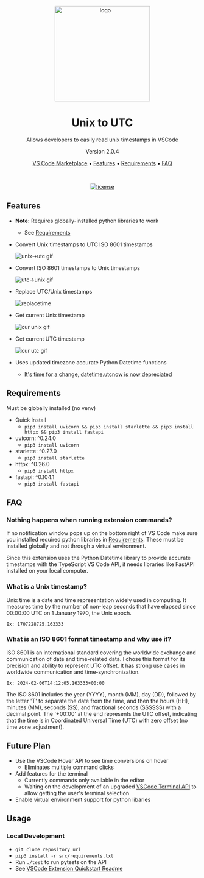 <p align="center"><img src="https://github.com/3sannasia/VSCode-Extension-unix-to-utc/assets/54860072/94f63320-b1dd-48a8-9514-359b61b629b7" alt="logo" width="250px" /></p>

<h1 align="center">Unix to UTC</h1>
<p align="center"> Allows developers to easily read unix timestamps in VSCode</p>

<p align = "center"r> Version 2.0.4 </p>

<p align="center">
  <a href="https://marketplace.visualstudio.com/items?itemName=kashsan.unix-to-utc&ssr=false#overview">VS Code Marketplace</a> •
  <a href="#features">Features</a> •
    <a href="#requirements">Requirements</a>  •
  <a href="#faq">FAQ</a>

</p>

<div align="center">

<br>

[![license](https://img.shields.io/github/license/dec0dOS/amazing-github-template.svg?style=flat-square)](LICENSE)

</div>

## Features

- **Note:** Requires globally-installed python libraries to work
  - See <a href="#requirements">Requirements</a>
- Convert Unix timestamps to UTC ISO 8601 timestamps

  ![unix->utc gif](https://github.com/3sannasia/VSCode-Extension-unix-to-utc/assets/54860072/2549bce4-c4ba-4ed1-8b76-ba03f276bebf)

- Convert ISO 8601 timestamps to Unix timestamps

  ![utc->unix gif](https://github.com/3sannasia/VSCode-Extension-unix-to-utc/assets/54860072/1e44ea04-bf6c-4099-af0b-2122801e726e)

- Replace UTC/Unix timestamps

  ![replacetime](https://github.com/3sannasia/VSCode-Extension-Unix-to-UTC/assets/54860072/00228890-7931-43d7-bc9b-a09b96841719)

- Get current Unix timestamp

  ![cur unix gif](https://github.com/3sannasia/VSCode-Extension-unix-to-utc/assets/54860072/82353f24-7284-466d-afac-0c76e294fa89)

- Get current UTC timestamp

  ![cur utc gif](https://github.com/3sannasia/VSCode-Extension-unix-to-utc/assets/54860072/a47043f5-8e9d-4223-9a5d-3867751a9f4a)

- Uses updated timezone accurate Python Datetime functions
  - [It's time for a change, datetime.utcnow is now depreciated](https://blog.miguelgrinberg.com/post/it-s-time-for-a-change-datetime-utcnow-is-now-deprecated)

## Requirements

Must be globally installed (no venv)

- Quick Install
  - `pip3 install uvicorn && pip3 install starlette && pip3 install httpx && pip3 install fastapi`
- uvicorn: ^0.24.0
  - `pip3 install uvicorn`
- starlette: ^0.27.0
  - `pip3 install starlette`
- httpx: ^0.26.0
  - `pip3 install httpx`
- fastapi: ^0.104.1
  - `pip3 install fastapi`

## FAQ

### Nothing happens when running extension commands?

If no notification window pops up on the bottom right of VS Code make sure you installed required python libraries in <a href="#requirements">Requirements</a>. These must be installed globally and not through a virtual environment.

Since this extension uses the Python Datetime library to provide accurate timestamps with the TypeScript VS Code API, it needs libraries like FastAPI installed on your local computer.

### What is a Unix timestamp?

Unix time is a date and time representation widely used in computing. It measures time by the number of non-leap seconds that have elapsed since 00:00:00 UTC on 1 January 1970, the Unix epoch.

`Ex: 1707228725.163333`

### What is an ISO 8601 format timestamp and why use it?

ISO 8601 is an international standard covering the worldwide exchange and communication of date and time-related data. I chose this format for its precision and ability to represent UTC offset. It has strong use cases in worldwide communication and time-synchronization.

`Ex: 2024-02-06T14:12:05.163333+00:00`

The ISO 8601 includes the year (YYYY), month (MM), day (DD), followed by the letter 'T' to separate the date from the time, and then the hours (HH), minutes (MM), seconds (SS), and fractional seconds (SSSSSS) with a decimal point. The '+00:00' at the end represents the UTC offset, indicating that the time is in Coordinated Universal Time (UTC) with zero offset (no time zone adjustment).

## Future Plan

- Use the VSCode Hover API to see time conversions on hover
  - Eliminates multiple command clicks
- Add features for the terminal
  - Currently commands only available in the editor
  - Waiting on the development of an upgraded [VSCode Terminal API](https://github.com/microsoft/vscode/issues/188173) to allow getting the user's terminal selection
- Enable virtual environment support for python libaries

## Usage

### Local Development

- `git clone repository_url`
- `pip3 install -r src/requirements.txt`
- Run `./test` to run pytests on the API
- See [VSCode Extension Quickstart Readme](vsc-extension-quickstart.md)
